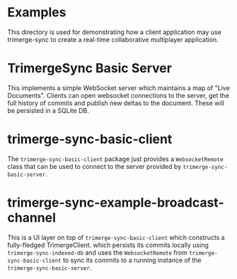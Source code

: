 
# Examples

This directory is used for demonstrating how a client application may use trimerge-sync to create a real-time collaborative multiplayer application.

# TrimergeSync Basic Server

This implements a simple WebSocket server which maintains a map of "Live Documents". Clients can open websocket connections to the server, get the full history of commits and publish new deltas to the document. These will be persisted in a SQLite DB.

# trimerge-sync-basic-client

The `trimerge-sync-basic-client` package just provides a `WebsocketRemote` class that can be used to connect to the server provided by `trimerge-sync-basic-server`.

# trimerge-sync-example-broadcast-channel

This is a UI layer on top of `trimerge-sync-basic-client` which constructs a fully-fledged TrimergeClient. which persists its commits locally using `trimerge-sync-indexed-db` and uses the `WebsocketRemote` from `trimerge-sync-basic-client` to sync its commits to a running instance of the `trimerge-sync-basic-server`.